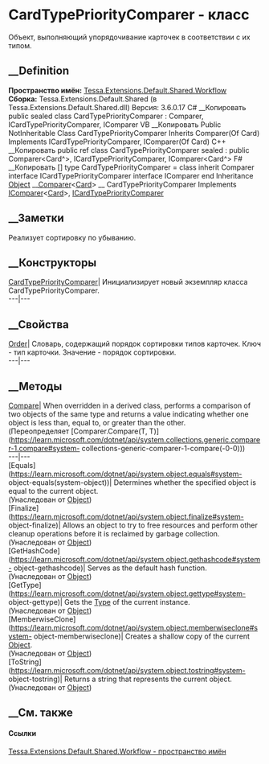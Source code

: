 # CardTypePriorityComparer - класс
Объект, выполняющий упорядочивание карточек в соответствии с их типом.
## __Definition
 **Пространство имён:**
[Tessa.Extensions.Default.Shared.Workflow](N_Tessa_Extensions_Default_Shared_Workflow.htm)  
 **Сборка:** Tessa.Extensions.Default.Shared (в
Tessa.Extensions.Default.Shared.dll) Версия: 3.6.0.17
C# __Копировать
     public sealed class CardTypePriorityComparer : Comparer<Card>, 
    	ICardTypePriorityComparer, IComparer<Card>
VB __Копировать
     Public NotInheritable Class CardTypePriorityComparer
    	Inherits Comparer(Of Card)
    	Implements ICardTypePriorityComparer, IComparer(Of Card)
C++ __Копировать
     public ref class CardTypePriorityComparer sealed : public Comparer<Card^>, 
    	ICardTypePriorityComparer, IComparer<Card^>
F# __Копировать
     [<SealedAttribute>]
    type CardTypePriorityComparer = 
        class
            inherit Comparer<Card>
            interface ICardTypePriorityComparer
            interface IComparer<Card>
        end
Inheritance
    [Object](https://learn.microsoft.com/dotnet/api/system.object) __[Comparer](https://learn.microsoft.com/dotnet/api/system.collections.generic.comparer-1)<[Card](T_Tessa_Cards_Card.htm)> __ CardTypePriorityComparer
Implements
    [IComparer](https://learn.microsoft.com/dotnet/api/system.collections.generic.icomparer-1)<[Card](T_Tessa_Cards_Card.htm)>, [ICardTypePriorityComparer](T_Tessa_Extensions_Default_Shared_Workflow_ICardTypePriorityComparer.htm)
##  __Заметки
Реализует сортировку по убыванию.
##  __Конструкторы
[CardTypePriorityComparer](M_Tessa_Extensions_Default_Shared_Workflow_CardTypePriorityComparer__ctor.htm)|
Инициализирует новый экземпляр класса CardTypePriorityComparer.  
---|---  
## __Свойства
[Order](P_Tessa_Extensions_Default_Shared_Workflow_CardTypePriorityComparer_Order.htm)|
Словарь, содержащий порядок сортировки типов карточек. Ключ - тип карточки.
Значение - порядок сортировки.  
---|---  
## __Методы
[Compare](M_Tessa_Extensions_Default_Shared_Workflow_CardTypePriorityComparer_Compare.htm)|
When overridden in a derived class, performs a comparison of two objects of
the same type and returns a value indicating whether one object is less than,
equal to, or greater than the other.  
(Переопределяет [Comparer<T>.Compare(T,
T)](https://learn.microsoft.com/dotnet/api/system.collections.generic.comparer-1.compare#system-
collections-generic-comparer-1-compare\(-0-0\)))  
---|---  
[Equals](https://learn.microsoft.com/dotnet/api/system.object.equals#system-
object-equals\(system-object\))| Determines whether the specified object is
equal to the current object.  
(Унаследован от
[Object](https://learn.microsoft.com/dotnet/api/system.object))  
[Finalize](https://learn.microsoft.com/dotnet/api/system.object.finalize#system-
object-finalize)| Allows an object to try to free resources and perform other
cleanup operations before it is reclaimed by garbage collection.  
(Унаследован от
[Object](https://learn.microsoft.com/dotnet/api/system.object))  
[GetHashCode](https://learn.microsoft.com/dotnet/api/system.object.gethashcode#system-
object-gethashcode)| Serves as the default hash function.  
(Унаследован от
[Object](https://learn.microsoft.com/dotnet/api/system.object))  
[GetType](https://learn.microsoft.com/dotnet/api/system.object.gettype#system-
object-gettype)| Gets the
[Type](https://learn.microsoft.com/dotnet/api/system.type) of the current
instance.  
(Унаследован от
[Object](https://learn.microsoft.com/dotnet/api/system.object))  
[MemberwiseClone](https://learn.microsoft.com/dotnet/api/system.object.memberwiseclone#system-
object-memberwiseclone)| Creates a shallow copy of the current
[Object](https://learn.microsoft.com/dotnet/api/system.object).  
(Унаследован от
[Object](https://learn.microsoft.com/dotnet/api/system.object))  
[ToString](https://learn.microsoft.com/dotnet/api/system.object.tostring#system-
object-tostring)| Returns a string that represents the current object.  
(Унаследован от
[Object](https://learn.microsoft.com/dotnet/api/system.object))  
##  __См. также
#### Ссылки
[Tessa.Extensions.Default.Shared.Workflow - пространство
имён](N_Tessa_Extensions_Default_Shared_Workflow.htm)
